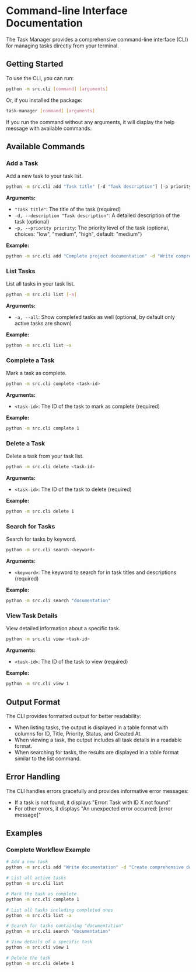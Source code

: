# Command-line Interface Documentation

The Task Manager provides a comprehensive command-line interface (CLI) for managing tasks directly from your terminal.

## Getting Started

To use the CLI, you can run:

```bash
python -m src.cli [command] [arguments]
```

Or, if you installed the package:

```bash
task-manager [command] [arguments]
```

If you run the command without any arguments, it will display the help message with available commands.

## Available Commands

### Add a Task

Add a new task to your task list.

```bash
python -m src.cli add "Task title" [-d "Task description"] [-p priority]
```

**Arguments:**
- `"Task title"`: The title of the task (required)
- `-d, --description "Task description"`: A detailed description of the task (optional)
- `-p, --priority priority`: The priority level of the task (optional, choices: "low", "medium", "high", default: "medium")

**Example:**
```bash
python -m src.cli add "Complete project documentation" -d "Write comprehensive documentation for the project" -p high
```

### List Tasks

List all tasks in your task list.

```bash
python -m src.cli list [-a]
```

**Arguments:**
- `-a, --all`: Show completed tasks as well (optional, by default only active tasks are shown)

**Example:**
```bash
python -m src.cli list -a
```

### Complete a Task

Mark a task as complete.

```bash
python -m src.cli complete <task-id>
```

**Arguments:**
- `<task-id>`: The ID of the task to mark as complete (required)

**Example:**
```bash
python -m src.cli complete 1
```

### Delete a Task

Delete a task from your task list.

```bash
python -m src.cli delete <task-id>
```

**Arguments:**
- `<task-id>`: The ID of the task to delete (required)

**Example:**
```bash
python -m src.cli delete 1
```

### Search for Tasks

Search for tasks by keyword.

```bash
python -m src.cli search <keyword>
```

**Arguments:**
- `<keyword>`: The keyword to search for in task titles and descriptions (required)

**Example:**
```bash
python -m src.cli search "documentation"
```

### View Task Details

View detailed information about a specific task.

```bash
python -m src.cli view <task-id>
```

**Arguments:**
- `<task-id>`: The ID of the task to view (required)

**Example:**
```bash
python -m src.cli view 1
```

## Output Format

The CLI provides formatted output for better readability:

- When listing tasks, the output is displayed in a table format with columns for ID, Title, Priority, Status, and Created At.
- When viewing a task, the output includes all task details in a readable format.
- When searching for tasks, the results are displayed in a table format similar to the list command.

## Error Handling

The CLI handles errors gracefully and provides informative error messages:

- If a task is not found, it displays "Error: Task with ID X not found"
- For other errors, it displays "An unexpected error occurred: [error message]"

## Examples

### Complete Workflow Example

```bash
# Add a new task
python -m src.cli add "Write documentation" -d "Create comprehensive documentation for the project" -p high

# List all active tasks
python -m src.cli list

# Mark the task as complete
python -m src.cli complete 1

# List all tasks including completed ones
python -m src.cli list -a

# Search for tasks containing "documentation"
python -m src.cli search "documentation"

# View details of a specific task
python -m src.cli view 1

# Delete the task
python -m src.cli delete 1
```